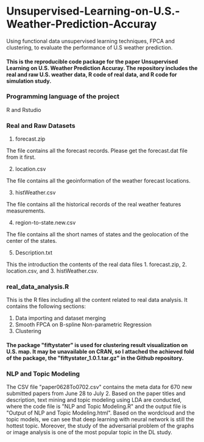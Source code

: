 # Unsupervised-Learning-on-U.S.-Weather-Prediction-Accuray
Using functional data unsupervised learning techniques, FPCA and clustering, to evaluate the performance of U.S weather prediction.

#### This is the reproducible code package for the paper Unsupervised Learning on U.S. Weather Prediction Accuray. The repository includes the real and raw U.S. weather data, R code of real data, and R code for simulation study.

### Programming language of the project
R and Rstudio

### Real and Raw Datasets
1. forecast.zip

The file contains all the forecast records. Please get the forecast.dat file from it first.

2. location.csv

The file contains all the geoinformation of the weather forecast locations.

3. histWeather.csv

The file contains all the historical records of the real weather features measurements.

4. region-to-state.new.csv

The file contains all the short names of states and the geolocation of the center of the states.

5. Description.txt

This the introduction the contents of the real data files 1. forecast.zip, 2. location.csv, and 3. histWeather.csv.

### real_data_analysis.R
This is the R files including all the content related to real data analysis. It contains the following sections:

1. Data importing and dataset merging
2. Smooth FPCA on B-spline Non-parametric Regression
3. Clustering

#### The package "fiftystater" is used for clustering result visualization on U.S. map. It may be unavailable on CRAN, so I attached the achieved fold of the package, the "fiftystater_1.0.1.tar.gz" in the Github repository.
 

### NLP and Topic Modeling
The CSV file "paper0628To0702.csv" contains the meta data for 670 new submitted papers from June 28 to July 2. Based on the paper titles and description, text mining and topic modeling using LDA are conducted, where the code file is "NLP and Topic Modeling.R" and the output file is "Output of NLP and Topic Modeling.html". Based on the wordcloud and the topic models, we can see that deep learning with neural network is still the hottest topic. Moreover, the study of the adversarial problem of the graphs or image analysis is one of the most popular topic in the DL study.

